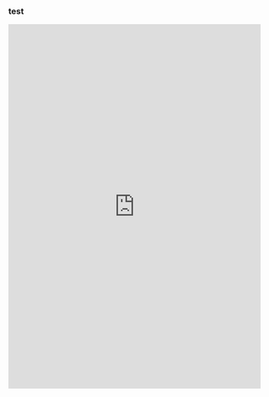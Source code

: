 
### test
<iframe src="https://public.tableau.com/views/May11Map/Dashboard2?:display_count=y&:origin=viz_share_link" width="100%" height="727" frameborder="0"></iframe>





